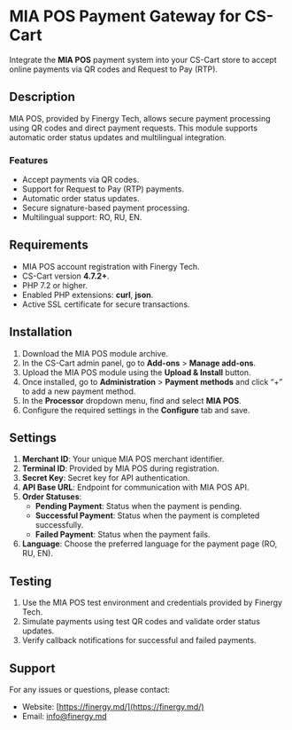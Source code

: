 # MIA POS Payment Gateway for CS-Cart

Integrate the **MIA POS** payment system into your CS-Cart store to accept online payments via QR codes and Request to Pay (RTP).

## Description

MIA POS, provided by Finergy Tech, allows secure payment processing using QR codes and direct payment requests. This module supports automatic order status updates and multilingual integration.

### Features
- Accept payments via QR codes.
- Support for Request to Pay (RTP) payments.
- Automatic order status updates.
- Secure signature-based payment processing.
- Multilingual support: RO, RU, EN.

## Requirements
- MIA POS account registration with Finergy Tech.
- CS-Cart version **4.7.2+**.
- PHP 7.2 or higher.
- Enabled PHP extensions: **curl**, **json**.
- Active SSL certificate for secure transactions.

## Installation
1. Download the MIA POS module archive.
2. In the CS-Cart admin panel, go to **Add-ons** > **Manage add-ons**.
3. Upload the MIA POS module using the **Upload & Install** button.
4. Once installed, go to **Administration** > **Payment methods** and click “+” to add a new payment method.
5. In the **Processor** dropdown menu, find and select **MIA POS**.
6. Configure the required settings in the **Configure** tab and save.

## Settings
1. **Merchant ID**: Your unique MIA POS merchant identifier.
2. **Terminal ID**: Provided by MIA POS during registration.
3. **Secret Key**: Secret key for API authentication.
4. **API Base URL**: Endpoint for communication with MIA POS API.
5. **Order Statuses**:
    - **Pending Payment**: Status when the payment is pending.
    - **Successful Payment**: Status when the payment is completed successfully.
    - **Failed Payment**: Status when the payment fails.
6. **Language**: Choose the preferred language for the payment page (RO, RU, EN).

## Testing
1. Use the MIA POS test environment and credentials provided by Finergy Tech.
2. Simulate payments using test QR codes and validate order status updates.
3. Verify callback notifications for successful and failed payments.

## Support
For any issues or questions, please contact:
- Website: [https://finergy.md/](https://finergy.md/)
- Email: [info@finergy.md](mailto:info@finergy.md)
